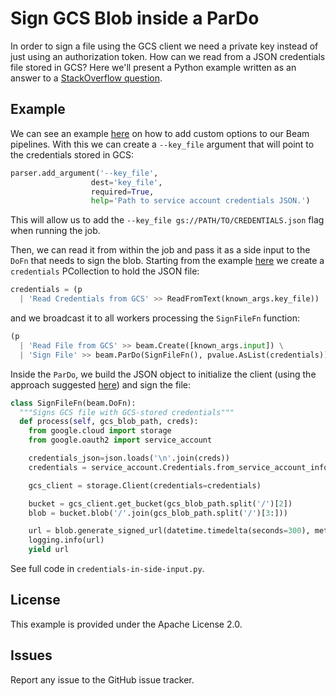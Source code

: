 # Sign GCS Blob inside a ParDo

In order to sign a file using the GCS client we need a private key instead of just using an authorization token. How can we read from a JSON credentials file stored in GCS? Here we'll present a Python example written as an answer to a [StackOverflow question](https://stackoverflow.com/questions/59557617/how-to-sign-gcs-blob-from-the-the-dataflow-worker/59600942).

## Example
We can see an example [here](https://github.com/apache/beam/blob/v2.16.0/sdks/python/apache_beam/examples/wordcount.py#L75) on how to add custom options to our Beam pipelines. With this we can create a `--key_file` argument that will point to the credentials stored in GCS:

```python
parser.add_argument('--key_file',
                  dest='key_file',
                  required=True,
                  help='Path to service account credentials JSON.')
```

This will allow us to add the `--key_file gs://PATH/TO/CREDENTIALS.json` flag when running the job. 

Then, we can read it from within the job and pass it as a side input to the `DoFn` that needs to sign the blob. Starting from the example [here](https://stackoverflow.com/a/59504952/6121516) we create a `credentials` PCollection to hold the JSON file:

```python
credentials = (p 
  | 'Read Credentials from GCS' >> ReadFromText(known_args.key_file))
```

and we broadcast it to all workers processing the `SignFileFn` function:

```python
(p
  | 'Read File from GCS' >> beam.Create([known_args.input]) \
  | 'Sign File' >> beam.ParDo(SignFileFn(), pvalue.AsList(credentials)))
```

Inside the `ParDo`, we build the JSON object to initialize the client (using the approach suggested [here](https://github.com/googleapis/google-cloud-python/issues/7291#issuecomment-471982254)) and sign the file:

```python
class SignFileFn(beam.DoFn):
  """Signs GCS file with GCS-stored credentials"""
  def process(self, gcs_blob_path, creds):
    from google.cloud import storage
    from google.oauth2 import service_account

    credentials_json=json.loads('\n'.join(creds))
    credentials = service_account.Credentials.from_service_account_info(credentials_json)

    gcs_client = storage.Client(credentials=credentials)

    bucket = gcs_client.get_bucket(gcs_blob_path.split('/')[2])
    blob = bucket.blob('/'.join(gcs_blob_path.split('/')[3:]))

    url = blob.generate_signed_url(datetime.timedelta(seconds=300), method='GET')
    logging.info(url)
    yield url
```

See full code in `credentials-in-side-input.py`.


## License

This example is provided under the Apache License 2.0.

## Issues

Report any issue to the GitHub issue tracker.
